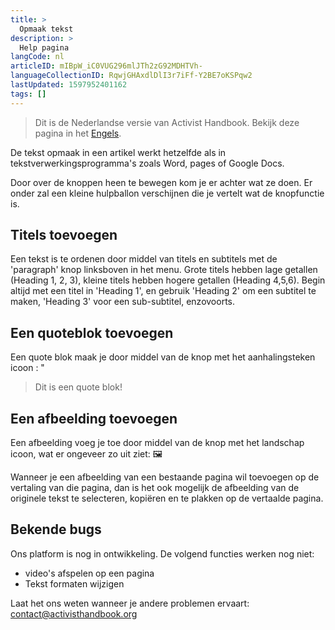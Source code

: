 ```yaml
---
title: >
  Opmaak tekst
description: >
  Help pagina
langCode: nl
articleID: mIBpW_iC0VUG296mlJTh2zG92MDHTVh-
languageCollectionID: RqwjGHAxdlDlI3r7iFf-Y2BE7oKSPqw2
lastUpdated: 1597952401162
tags: []
---
```


> Dit is de Nederlandse versie van Activist Handbook. Bekijk deze pagina in het [Engels](/support).

De tekst opmaak in een artikel werkt hetzelfde als in tekstverwerkingsprogramma's zoals Word, pages of Google Docs.

Door over de knoppen heen te bewegen kom je er achter wat ze doen. Er onder zal een kleine hulpballon verschijnen die je vertelt wat de knopfunctie is.

<div></div>

## Titels toevoegen

Een tekst is te ordenen door middel van titels en subtitels met de 'paragraph' knop linksboven in het menu. Grote titels hebben lage getallen (Heading 1, 2, 3), kleine titels hebben hogere getallen (Heading 4,5,6). Begin altijd met een titel in 'Heading 1', en gebruik 'Heading 2' om een subtitel te maken, 'Heading 3' voor een sub-subtitel, enzovoorts.

## Een quoteblok toevoegen

Een quote blok maak je door middel van de knop met het aanhalingsteken icoon : "

> Dit is een quote blok!

## Een afbeelding toevoegen

Een afbeelding voeg je toe door middel van de knop met het landschap icoon, wat er ongeveer zo uit ziet: 🖼

Wanneer je een afbeelding van een bestaande pagina wil toevoegen op de vertaling van die pagina, dan is het ook mogelijk de afbeelding van de originele tekst te selecteren, kopiëren en te plakken op de vertaalde pagina.

## Bekende bugs

Ons platform is nog in ontwikkeling. De volgend functies werken nog niet:

-   video's afspelen op een pagina
-   Tekst formaten wijzigen

Laat het ons weten wanneer je andere problemen ervaart: [contact@activisthandbook.org](mailto:contact@activisthandbook.org)